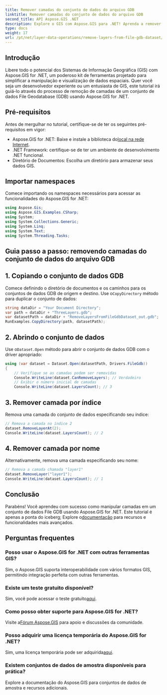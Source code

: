 ```yaml
---
title: Remover camadas do conjunto de dados do arquivo GDB
linktitle: Remover camadas do conjunto de dados do arquivo GDB
second_title: API Aspose.GIS .NET
description: Explore o GIS com Aspose.GIS para .NET! Aprenda a remover camadas dos conjuntos de dados do File GDB passo a passo. Baixe agora para uma experiência perfeita de dados espaciais.
type: docs
weight: 17
url: /pt/net/layer-data-operations/remove-layers-from-file-gdb-dataset/
---
```

## Introdução
Libere todo o potencial dos Sistemas de Informação Geográfica (GIS) com Aspose.GIS for .NET, um poderoso kit de ferramentas projetado para simplificar a manipulação e visualização de dados espaciais. Quer você seja um desenvolvedor experiente ou um entusiasta de GIS, este tutorial irá guiá-lo através do processo de remoção de camadas de um conjunto de dados File Geodatabase (GDB) usando Aspose.GIS for .NET.
## Pré-requisitos
Antes de mergulhar no tutorial, certifique-se de ter os seguintes pré-requisitos em vigor:
-  Aspose.GIS for .NET: Baixe e instale a biblioteca do[local na rede Internet](https://releases.aspose.com/gis/net/).
- .NET Framework: certifique-se de ter um ambiente de desenvolvimento .NET funcional.
- Diretório de Documentos: Escolha um diretório para armazenar seus dados GIS.
## Importar namespaces
Comece importando os namespaces necessários para acessar as funcionalidades do Aspose.GIS for .NET:
```csharp
using Aspose.Gis;
using Aspose.GIS.Examples.CSharp;
using System;
using System.Collections.Generic;
using System.Linq;
using System.Text;
using System.Threading.Tasks;
```
## Guia passo a passo: removendo camadas do conjunto de dados do arquivo GDB
## 1. Copiando o conjunto de dados GDB
 Comece definindo o diretório de documentos e os caminhos para os conjuntos de dados GDB de origem e destino. Use o`CopyDirectory` método para duplicar o conjunto de dados:
```csharp
string dataDir = "Your Document Directory";
var path = dataDir + "ThreeLayers.gdb";
var datasetPath = dataDir + "RemoveLayersFromFileGdbDataset_out.gdb";
RunExamples.CopyDirectory(path, datasetPath);
```
## 2. Abrindo o conjunto de dados
 Use o`Dataset.Open` método para abrir o conjunto de dados GDB com o driver apropriado:
```csharp
using (var dataset = Dataset.Open(datasetPath, Drivers.FileGdb))
{
    // Verifique se as camadas podem ser removidas
    Console.WriteLine(dataset.CanRemoveLayers); // Verdadeiro
    // Exibir o número inicial de camadas
    Console.WriteLine(dataset.LayersCount); // 3
```
## 3. Remover camada por índice
Remova uma camada do conjunto de dados especificando seu índice:
```csharp
// Remova a camada no índice 2
dataset.RemoveLayerAt(2);
Console.WriteLine(dataset.LayersCount); // 2
```
## 4. Remover camada por nome
Alternativamente, remova uma camada especificando seu nome:
```csharp
// Remova a camada chamada "layer1"
dataset.RemoveLayer("layer1");
Console.WriteLine(dataset.LayersCount); // 1
```
## Conclusão
Parabéns! Você aprendeu com sucesso como manipular camadas em um conjunto de dados File GDB usando Aspose.GIS for .NET. Este tutorial é apenas a ponta do iceberg; Explore o[documentação](https://reference.aspose.com/gis/net/) para recursos e funcionalidades mais avançados.
## Perguntas frequentes
### Posso usar o Aspose.GIS for .NET com outras ferramentas GIS?
Sim, o Aspose.GIS suporta interoperabilidade com vários formatos GIS, permitindo integração perfeita com outras ferramentas.
### Existe um teste gratuito disponível?
 Sim, você pode acessar o teste gratuito[aqui](https://releases.aspose.com/).
### Como posso obter suporte para Aspose.GIS for .NET?
 Visite a[Fórum Aspose.GIS](https://forum.aspose.com/c/gis/33) para apoio e discussões da comunidade.
### Posso adquirir uma licença temporária do Aspose.GIS for .NET?
 Sim, uma licença temporária pode ser adquirida[aqui](https://purchase.aspose.com/temporary-license/).
### Existem conjuntos de dados de amostra disponíveis para prática?
Explore a documentação do Aspose.GIS para conjuntos de dados de amostra e recursos adicionais.